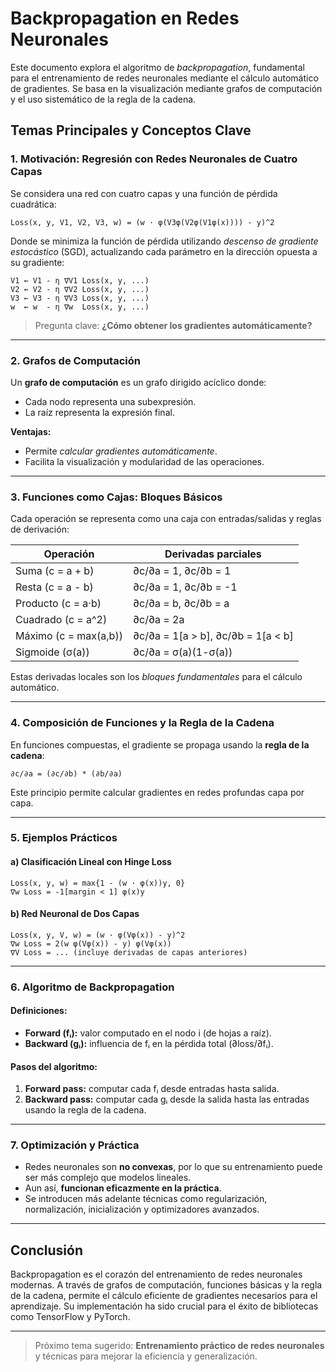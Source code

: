 # Backpropagation en Redes Neuronales




Este documento explora el algoritmo de *backpropagation*, fundamental para el entrenamiento de redes neuronales mediante el cálculo automático de gradientes. Se basa en la visualización mediante grafos de computación y el uso sistemático de la regla de la cadena.

## Temas Principales y Conceptos Clave

### 1. Motivación: Regresión con Redes Neuronales de Cuatro Capas

Se considera una red con cuatro capas y una función de pérdida cuadrática:

```
Loss(x, y, V1, V2, V3, w) = (w · φ(V3φ(V2φ(V1φ(x)))) - y)^2
```

Donde se minimiza la función de pérdida utilizando *descenso de gradiente estocástico* (SGD), actualizando cada parámetro en la dirección opuesta a su gradiente:

```
V1 ← V1 - η ∇V1 Loss(x, y, ...)
V2 ← V2 - η ∇V2 Loss(x, y, ...)
V3 ← V3 - η ∇V3 Loss(x, y, ...)
w  ← w  - η ∇w  Loss(x, y, ...)
```

> Pregunta clave: **¿Cómo obtener los gradientes automáticamente?**

---

### 2. Grafos de Computación

Un **grafo de computación** es un grafo dirigido acíclico donde:

* Cada nodo representa una subexpresión.
* La raíz representa la expresión final.

**Ventajas:**

* Permite *calcular gradientes automáticamente*.
* Facilita la visualización y modularidad de las operaciones.

---

### 3. Funciones como Cajas: Bloques Básicos

Cada operación se representa como una caja con entradas/salidas y reglas de derivación:

| Operación             | Derivadas parciales                  |
| --------------------- | ------------------------------------ |
| Suma (c = a + b)      | ∂c/∂a = 1, ∂c/∂b = 1                 |
| Resta (c = a - b)     | ∂c/∂a = 1, ∂c/∂b = -1                |
| Producto (c = a·b)    | ∂c/∂a = b, ∂c/∂b = a                 |
| Cuadrado (c = a^2)    | ∂c/∂a = 2a                           |
| Máximo (c = max(a,b)) | ∂c/∂a = 1\[a > b], ∂c/∂b = 1\[a < b] |
| Sigmoide (σ(a))       | ∂c/∂a = σ(a)(1-σ(a))                 |

Estas derivadas locales son los *bloques fundamentales* para el cálculo automático.

---

### 4. Composición de Funciones y la Regla de la Cadena

En funciones compuestas, el gradiente se propaga usando la **regla de la cadena**:

```
∂c/∂a = (∂c/∂b) * (∂b/∂a)
```

Este principio permite calcular gradientes en redes profundas capa por capa.

---

### 5. Ejemplos Prácticos

#### a) Clasificación Lineal con Hinge Loss

```
Loss(x, y, w) = max{1 - (w · φ(x))y, 0}
∇w Loss = -1[margin < 1] φ(x)y
```

#### b) Red Neuronal de Dos Capas

```
Loss(x, y, V, w) = (w · φ(Vφ(x)) - y)^2
∇w Loss = 2(w φ(Vφ(x)) - y) φ(Vφ(x))
∇V Loss = ... (incluye derivadas de capas anteriores)
```

---

### 6. Algoritmo de Backpropagation

#### Definiciones:

* **Forward (fᵢ):** valor computado en el nodo i (de hojas a raíz).
* **Backward (gᵢ):** influencia de fᵢ en la pérdida total (∂loss/∂fᵢ).

#### Pasos del algoritmo:

1. **Forward pass:** computar cada fᵢ desde entradas hasta salida.
2. **Backward pass:** computar cada gᵢ desde la salida hasta las entradas usando la regla de la cadena.

---

### 7. Optimización y Práctica

* Redes neuronales son **no convexas**, por lo que su entrenamiento puede ser más complejo que modelos lineales.
* Aun así, **funcionan eficazmente en la práctica**.
* Se introducen más adelante técnicas como regularización, normalización, inicialización y optimizadores avanzados.

---

## Conclusión

Backpropagation es el corazón del entrenamiento de redes neuronales modernas. A través de grafos de computación, funciones básicas y la regla de la cadena, permite el cálculo eficiente de gradientes necesarios para el aprendizaje. Su implementación ha sido crucial para el éxito de bibliotecas como TensorFlow y PyTorch.

---

> Próximo tema sugerido: **Entrenamiento práctico de redes neuronales** y técnicas para mejorar la eficiencia y generalización.
